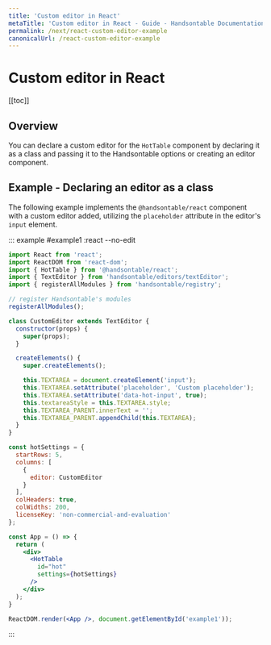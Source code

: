 ```yaml
---
title: 'Custom editor in React'
metaTitle: 'Custom editor in React - Guide - Handsontable Documentation'
permalink: /next/react-custom-editor-example
canonicalUrl: /react-custom-editor-example
---
```


# Custom editor in React

[[toc]]

## Overview

You can declare a custom editor for the `HotTable` component by declaring it as a class and passing it to the Handsontable options or creating an editor component.

## Example - Declaring an editor as a class

The following example implements the `@handsontable/react` component with a custom editor added, utilizing the `placeholder` attribute in the editor's `input` element.

::: example #example1 :react  --no-edit
```jsx
import React from 'react';
import ReactDOM from 'react-dom';
import { HotTable } from '@handsontable/react';
import { TextEditor } from 'handsontable/editors/textEditor';
import { registerAllModules } from 'handsontable/registry';

// register Handsontable's modules
registerAllModules();

class CustomEditor extends TextEditor {
  constructor(props) {
    super(props);
  }

  createElements() {
    super.createElements();

    this.TEXTAREA = document.createElement('input');
    this.TEXTAREA.setAttribute('placeholder', 'Custom placeholder');
    this.TEXTAREA.setAttribute('data-hot-input', true);
    this.textareaStyle = this.TEXTAREA.style;
    this.TEXTAREA_PARENT.innerText = '';
    this.TEXTAREA_PARENT.appendChild(this.TEXTAREA);
  }
}

const hotSettings = {
  startRows: 5,
  columns: [
    {
      editor: CustomEditor
    }
  ],
  colHeaders: true,
  colWidths: 200,
  licenseKey: 'non-commercial-and-evaluation'
};

const App = () => {
  return (
    <div>
      <HotTable
        id="hot"
        settings={hotSettings}
      />
    </div>
  );
}

ReactDOM.render(<App />, document.getElementById('example1'));
```
:::
